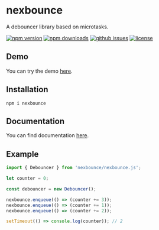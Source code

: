 # nexbounce

A debouncer library based on microtasks.

[![npm version](https://img.shields.io/npm/v/nexbounce?style=for-the-badge)](https://npmjs.com/package/nexbounce)
[![npm downloads](https://img.shields.io/npm/dw/nexbounce?style=for-the-badge)](https://npmjs.com/package/nexbounce)
[![github issues](https://img.shields.io/github/issues/Hawmex/nexbounce?style=for-the-badge)](https://github.com/Hawmex/nexbounce/issues)
[![license](https://img.shields.io/npm/l/nexbounce?style=for-the-badge)](https://github.com/Hawmex/nexbounce)

## Demo

You can try the demo [here](https://codepen.io/Hawmed/pen/bGqgGrR).

## Installation

```
npm i nexbounce
```

## Documentation

You can find documentation [here](https://hawmex.github.io/nexbounce/).

## Example

```js
import { Debouncer } from 'nexbounce/nexbounce.js';

let counter = 0;

const debouncer = new Debouncer();

nexbounce.enqueue(() => (counter += 3));
nexbounce.enqueue(() => (counter += 1));
nexbounce.enqueue(() => (counter += 2));

setTimeout(() => console.log(counter)); // 2
```
